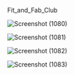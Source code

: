 Fit_and_Fab_Club

![Screenshot (1080)](https://user-images.githubusercontent.com/85440675/198008882-eb90cddc-a0bf-4cd1-80e3-4769d597e1e4.png)

![Screenshot (1081)](https://user-images.githubusercontent.com/85440675/198008940-566961b2-73df-4c02-b6f2-ac4afbb1ba6c.png)

![Screenshot (1082)](https://user-images.githubusercontent.com/85440675/198009026-0b1ba31a-ae41-4931-b276-4c16254bec74.png)

![Screenshot (1083)](https://user-images.githubusercontent.com/85440675/198009049-fd6bad2d-8d01-4964-bca9-8a50122ea17f.png)

